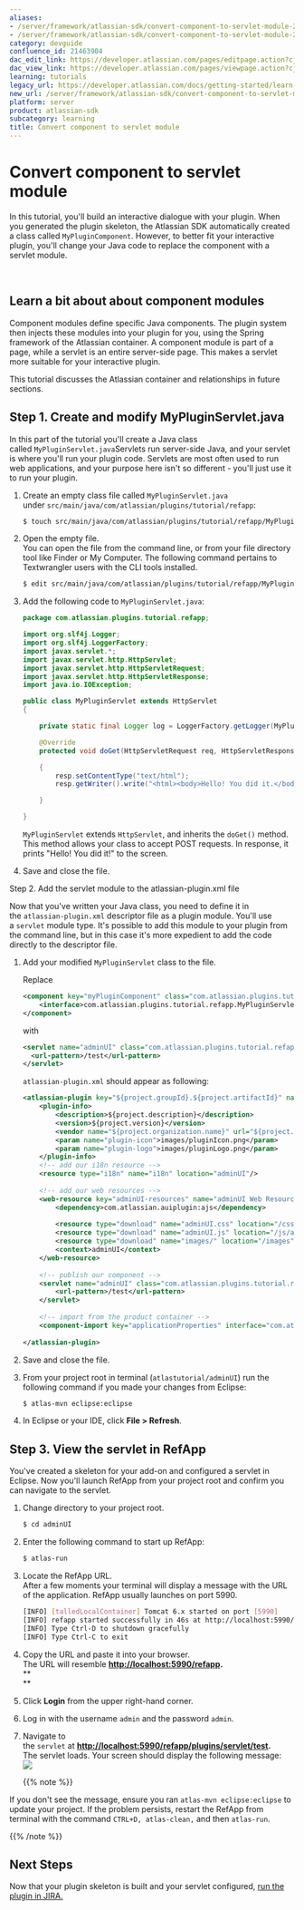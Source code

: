 ```yaml
---
aliases:
- /server/framework/atlassian-sdk/convert-component-to-servlet-module-21463904.html
- /server/framework/atlassian-sdk/convert-component-to-servlet-module-21463904.md
category: devguide
confluence_id: 21463904
dac_edit_link: https://developer.atlassian.com/pages/editpage.action?cjm=wozere&pageId=21463904
dac_view_link: https://developer.atlassian.com/pages/viewpage.action?cjm=wozere&pageId=21463904
learning: tutorials
legacy_url: https://developer.atlassian.com/docs/getting-started/learn-the-development-platform-by-example/convert-component-to-servlet-module
new_url: /server/framework/atlassian-sdk/convert-component-to-servlet-module
platform: server
product: atlassian-sdk
subcategory: learning
title: Convert component to servlet module
---
```

# Convert component to servlet module

In this tutorial, you'll build an interactive dialogue with your plugin. When you generated the plugin skeleton, the Atlassian SDK automatically created a class called `MyPluginComponent`. However, to better fit your interactive plugin, you'll change your Java code to replace the component with a servlet module. 

 

## Learn a bit about about component modules

Component modules define specific Java components. The plugin system then injects these modules into your plugin for you, using the Spring framework of the Atlassian container. A component module is part of a page, while a servlet is an entire server-side page. This makes a servlet more suitable for your interactive plugin.

This tutorial discusses the Atlassian container and relationships in future sections.

## Step 1. Create and modify MyPluginServlet.java

In this part of the tutorial you'll create a Java class called `MyPluginServlet.java`Servlets run server-side Java, and your servlet is where you'll run your plugin code. Servlets are most often used to run web applications, and your purpose here isn't so different - you'll just use it to run your plugin.

1.  Create an empty class file called `MyPluginServlet.java` under `src/main/java/com/atlassian/plugins/tutorial/refapp`:

    ``` bash
    $ touch src/main/java/com/atlassian/plugins/tutorial/refapp/MyPluginServlet.java
    ```

2.  Open the empty file.  
    You can open the file from the command line, or from your file directory tool like Finder or My Computer. The following command pertains to Textwrangler users with the CLI tools installed.

    ``` bash
    $ edit src/main/java/com/atlassian/plugins/tutorial/refapp/MyPluginServlet.java
    ```

3.  Add the following code to `MyPluginServlet.java`:

    ``` java
    package com.atlassian.plugins.tutorial.refapp;

    import org.slf4j.Logger;
    import org.slf4j.LoggerFactory;
    import javax.servlet.*;
    import javax.servlet.http.HttpServlet;
    import javax.servlet.http.HttpServletRequest;
    import javax.servlet.http.HttpServletResponse;
    import java.io.IOException;

    public class MyPluginServlet extends HttpServlet
    {

        private static final Logger log = LoggerFactory.getLogger(MyPluginServlet.class);

        @Override
        protected void doGet(HttpServletRequest req, HttpServletResponse resp) throws ServletException, IOException

        {
            resp.setContentType("text/html");
            resp.getWriter().write("<html><body>Hello! You did it.</body></html>");

        }

    }
    ```

    `MyPluginServlet` extends `HttpServlet`, and inherits the `doGet()` method. This method allows your class to accept POST requests. In response, it prints "Hello! You did it!" to the screen.

4.  Save and close the file.

Step 2. Add the servlet module to the atlassian-plugin.xml file

Now that you've written your Java class, you need to define it in the `atlassian-plugin.xml` descriptor file as a plugin module. You'll use a `servlet` module type. It's possible to add this module to your plugin from the command line, but in this case it's more expedient to add the code directly to the descriptor file. 

1.  Add your modified `MyPluginServlet` class to the file.

    Replace

    ``` xml
    <component key="myPluginComponent" class="com.atlassian.plugins.tutorial.refapp.MyPluginComponent" public="true">
        <interface>com.atlassian.plugins.tutorial.refapp.MyPluginServlet</interface>
    </component>
    ```

    with 

    ``` xml
    <servlet name="adminUI" class="com.atlassian.plugins.tutorial.refapp.MyPluginServlet" key="test">
      <url-pattern>/test</url-pattern>
    </servlet>
    ```

    `atlassian-plugin.xml` should appear as following:

    ``` xml
    <atlassian-plugin key="${project.groupId}.${project.artifactId}" name="${project.name}" plugins-version="2">
        <plugin-info>
            <description>${project.description}</description>
            <version>${project.version}</version>
            <vendor name="${project.organization.name}" url="${project.organization.url}" />
            <param name="plugin-icon">images/pluginIcon.png</param>
            <param name="plugin-logo">images/pluginLogo.png</param>
        </plugin-info>
        <!-- add our i18n resource -->
        <resource type="i18n" name="i18n" location="adminUI"/>
        
        <!-- add our web resources -->
        <web-resource key="adminUI-resources" name="adminUI Web Resources">
            <dependency>com.atlassian.auiplugin:ajs</dependency>
            
            <resource type="download" name="adminUI.css" location="/css/adminUI.css"/>
            <resource type="download" name="adminUI.js" location="/js/adminUI.js"/>
            <resource type="download" name="images/" location="/images"/>
            <context>adminUI</context>
        </web-resource>
        
        <!-- publish our component -->
        <servlet name="adminUI" class="com.atlassian.plugins.tutorial.refapp.MyPluginServlet" key="test">
            <url-pattern>/test</url-pattern>
        </servlet>
        
        <!-- import from the product container -->
        <component-import key="applicationProperties" interface="com.atlassian.sal.api.ApplicationProperties" />
        
    </atlassian-plugin>
    ```

2.  Save and close the file.  
      
3.  From your project root in terminal (`atlastutorial/adminUI`) run the following command if you made your changes from Eclipse:

    ``` bash
    $ atlas-mvn eclipse:eclipse
    ```

4.  In Eclipse or your IDE, click **File &gt; Refresh**.

## Step 3. View the servlet in RefApp

You've created a skeleton for your add-on and configured a servlet in Eclipse. Now you'll launch RefApp from your project root and confirm you can navigate to the servlet.

1.  Change directory to your project root. 

    ``` bash
    $ cd adminUI
    ```

2.  Enter the following command to start up RefApp: 

    ``` bash
    $ atlas-run
    ```

3.  Locate the RefApp URL.  
    After a few moments your terminal will display a message with the URL of the application. RefApp usually launches on port 5990. 

    ``` bash
    [INFO] [talledLocalContainer] Tomcat 6.x started on port [5990]
    [INFO] refapp started successfully in 46s at http://localhost:5990/refapp
    [INFO] Type Ctrl-D to shutdown gracefully
    [INFO] Type Ctrl-C to exit
    ```

4.  Copy the URL and paste it into your browser.   
    The URL will resemble **<a href="http://localhost:5990/refapp/plugins/servlet" class="external-link">http://localhost:5990/refapp</a>.**  
    **  
    **
5.  Click **Login** from the upper right-hand corner.  
      
6.  Log in with the username `admin` and the password `admin`.  
      
7.  Navigate to the `servlet` at **<a href="http://localhost:5990/refapp/plugins/servlet/test" class="uri external-link">http://localhost:5990/refapp/plugins/servlet/test</a>.**  
    The servlet loads. Your screen should display the following message:  
    ![](/server/framework/atlassian-sdk/images/2.6.jpeg)

    {{% note %}}

If you don't see the message, ensure you ran `atlas-mvn eclipse:eclipse` to update your project. If the problem persists, restart the RefApp from terminal with the command `CTRL+D, atlas-clean,` and then `atlas-run`.

{{% /note %}}

## Next Steps

Now that your plugin skeleton is built and your servlet configured, [run the plugin in JIRA.](/server/framework/atlassian-sdk/run-your-plugin-in-the-container)








































































































































